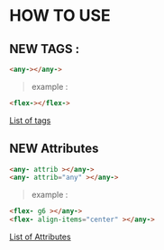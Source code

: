 # HOW TO USE

## NEW TAGS :

```HTML
<any-></any->
```

> example :

```HTML
<flex-></flex->
```

[List of tags](TAGS/)

## NEW Attributes

```HTML
<any- attrib ></any->
<any- attrib="any" ></any->
```

> example :

```HTML
<flex- g6 ></any->
<flex- align-items="center" ></any->
```
[List of Attributes](ATTRIBURES/)
